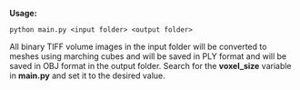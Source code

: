 **Usage:**

```python main.py <input folder> <output folder>```

All binary TIFF volume images in the input folder will be converted to meshes using marching cubes and will be saved in PLY format and will be saved in OBJ format in the output folder. Search for the **voxel_size** variable in **main.py** and set it to the desired value.

